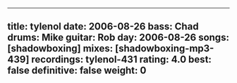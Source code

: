 
---
title: tylenol
date: 2006-08-26
bass:	Chad
drums:	Mike
guitar:	Rob
day: 2006-08-26
songs: [shadowboxing]
mixes: [shadowboxing-mp3-439]
recordings: tylenol-431
rating: 4.0
best: false
definitive: false
weight: 0
---
